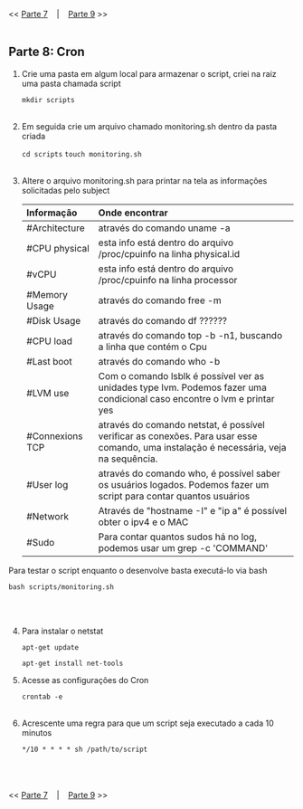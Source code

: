 << [Parte 7](https://github.com/vangoncalez/42sp_born2beroot/blob/main/parte_07.md) &nbsp;&nbsp;&nbsp;|&nbsp;&nbsp;&nbsp; [Parte 9](https://github.com/vangoncalez/42sp_born2beroot/blob/main/parte_09.md) >>
<br><br>

## Parte 8: Cron

1. Crie uma pasta em algum local para armazenar o script, criei na raiz uma pasta chamada script

   `mkdir scripts`
<br><br>  
2. Em seguida crie um arquivo chamado monitoring.sh dentro da pasta criada

   `cd scripts`
   `touch monitoring.sh`
<br><br>   
3. Altere o arquivo monitoring.sh para printar na tela as informações solicitadas pelo subject

   | Informação  |     Onde encontrar      |  
   |:---------|:--------------|
   | #Architecture | através do comando uname -a |
   | #CPU physical | esta info está dentro do arquivo /proc/cpuinfo na linha physical.id |
   | #vCPU | esta info está dentro do arquivo /proc/cpuinfo na linha processor |
   | #Memory Usage | através do comando free -m |
   | #Disk Usage | através do comando df ?????? |
   | #CPU load | através do comando top -b -n1, buscando a linha que contém o Cpu |
   | #Last boot | através do comando who -b |
   | #LVM use | Com o comando lsblk é possível ver as unidades type lvm. Podemos fazer uma condicional caso encontre o lvm e printar yes |
   | #Connexions TCP | através do comando netstat, é possível verificar as conexões. Para usar esse comando, uma instalação é necessária, veja na sequência. |
   | #User log | através do comando who, é possível saber os usuários logados. Podemos fazer um script para contar quantos usuários |
   | #Network | Através de "hostname -I" e "ip a" é possível obter o ipv4 e o MAC |
   | #Sudo | Para contar quantos sudos há no log, podemos usar um grep -c 'COMMAND' <nome do arquivo> |
   
   
  Para testar o script enquanto o desenvolve basta executá-lo via bash
  
   `bash scripts/monitoring.sh`
   
<br><br> 

4. Para instalar o netstat
   
   `apt-get update`
   
   `apt-get install net-tools`
   
5. Acesse as configurações do Cron

   `crontab -e`
<br><br>    
6. Acrescente uma regra para que um script seja executado a cada 10 minutos

   `*/10 * * * * sh /path/to/script`
 <br><br>   
 

<br><br>
<< [Parte 7](https://github.com/vangoncalez/42sp_born2beroot/blob/main/parte_07.md) &nbsp;&nbsp;&nbsp;|&nbsp;&nbsp;&nbsp; [Parte 9](https://github.com/vangoncalez/42sp_born2beroot/blob/main/parte_09.md) >>
